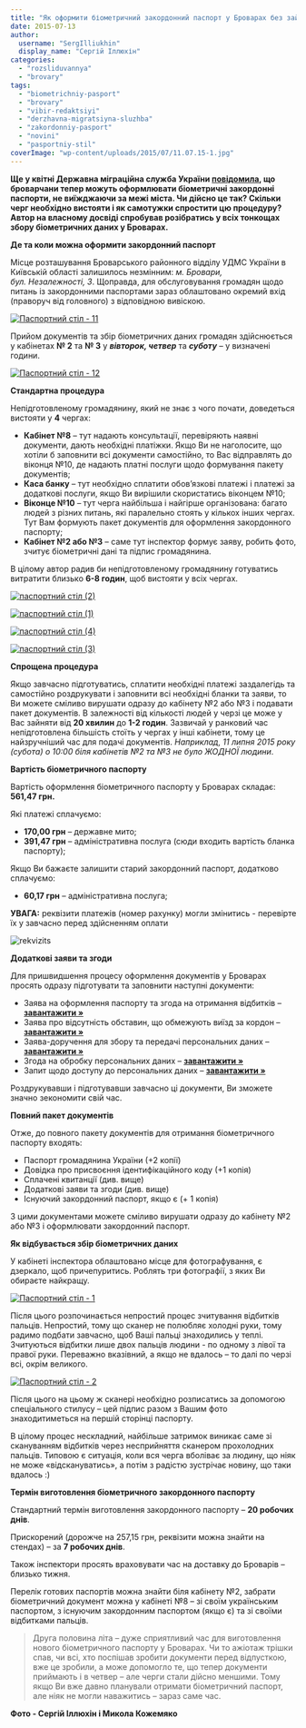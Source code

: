 ```yaml
---
title: "Як оформити біометричний закордонний паспорт у Броварах без зайвих черг"
date: 2015-07-13
author: 
  username: "SergIlliukhin"
  display_name: "Сергій Іллюхін"
categories: 
  - "rozsliduvannya"
  - "brovary"
tags: 
  - "biometrichniy-pasport"
  - "brovary"
  - "vibir-redaktsiyi"
  - "derzhavna-migratsiyna-sluzhba"
  - "zakordonniy-pasport"
  - "novini"
  - "pasportniy-stil"
coverImage: "wp-content/uploads/2015/07/11.07.15-1.jpg"
---
```


**Ще у квітні Державна міграційна служба України [повідомила](http://dmsu.gov.ua/component/content/article/9-ukrainska/novyny/novyny-dms-ukrainy/3003-u-kijivskij-oblasti-vidkrito-chergovij-punkt-oformlennya-biometrichnikh-pasportiv), що броварчани тепер можуть оформлювати біометричні закордонні паспорти, не виїжджаючи за межі міста. Чи дійсно це так? Скільки черг необхідно вистояти і як самотужки спростити цю процедуру? Автор на власному досвіді спробував розібратись у всіх тонкощах збору біометричних даних у Броварах.**

**Де та коли можна оформити закордонний паспорт**

Місце розташування Броварського районного відділу УДМС України в Київській області залишилось незмінним: _м. Бровари, бул. Незалежності, 3_. Щоправда, для обслуговування громадян щодо питань із закордонними паспортами зараз облаштовано окремий вхід (праворуч від головного) з відповідною вивіскою.

[![Паспортний стіл - 11](https://mpz.brovary.org/wp-content/uploads/2015/07/11.07.15-11.jpg)](https://mpz.brovary.org/wp-content/uploads/2015/07/11.07.15-11.jpg)

Прийом документів та збір біометричних даних громадян здійснюється у кабінетах **№ 2** та **№ 3** у _**вівторок, четвер**_ та _**суботу**_ – у визначені години.

[![Паспортний стіл - 12](https://mpz.brovary.org/wp-content/uploads/2015/07/11.07.15-12.jpg)](https://mpz.brovary.org/wp-content/uploads/2015/07/11.07.15-12.jpg)

**Стандартна процедура**

Непідготовленому громадянину, який не знає з чого почати, доведеться вистояти у **4** чергах:

- **Кабінет №8** – тут надають консультації, перевіряють наявні документи, дають необхідні платіжки. Якщо Ви не наголосите, що хотіли б заповнити всі документи самостійно, то Вас відправлять до віконця №10, де надають платні послуги щодо формування пакету документів;
- **Каса банку** – тут необхідно сплатити обов’язкові платежі і платежі за додаткові послуги, якщо Ви вирішили скористатись віконцем №10;
- **Віконце №10** – тут черга найбільша і найгірше організована: багато людей з різних питань, які паралельно стоять у кількох інших чергах. Тут Вам формують пакет документів для оформлення закордонного паспорту;
- **Кабінет №2 або №3** – саме тут інспектор формує заяву, робить фото, зчитує біометричні дані та підпис громадянина.

В цілому автор радив би непідготовленому громадянину готуватись витратити близько **6-8 годин**, щоб вистояти у всіх чергах.

[![паспортний стіл (2)](https://mpz.brovary.org/wp-content/uploads/2015/07/pasportnyj-stil-2.jpg)](https://mpz.brovary.org/wp-content/uploads/2015/07/pasportnyj-stil-2.jpg)

[![паспортний стіл (1)](https://mpz.brovary.org/wp-content/uploads/2015/07/pasportnyj-stil-1.jpg)](https://mpz.brovary.org/wp-content/uploads/2015/07/pasportnyj-stil-1.jpg)

[![паспортний стіл (4)](https://mpz.brovary.org/wp-content/uploads/2015/07/pasportnyj-stil-4.jpg)](https://mpz.brovary.org/wp-content/uploads/2015/07/pasportnyj-stil-4.jpg)

[![паспортний стіл (3)](https://mpz.brovary.org/wp-content/uploads/2015/07/pasportnyj-stil-3.jpg)](https://mpz.brovary.org/wp-content/uploads/2015/07/pasportnyj-stil-3.jpg)

**Спрощена процедура**

Якщо завчасно підготуватись, сплатити необхідні платежі заздалегідь та самостійно роздрукувати і заповнити всі необхідні бланки та заяви, то Ви можете сміливо вирушати одразу до кабінету №2 або №3 і подавати пакет документів. В залежності від кількості людей у черзі це може у Вас зайняти від **20 хвилин** до **1-2 годин**. Зазвичай у ранковий час непідготовлена більшість стоїть у чергах у інші кабінети, тому це найзручніший час для подачі документів. _Наприклад, 11 липня 2015 року (субота) о 10:00 біля кабінетів №2 та №3 не було ЖОДНОЇ людини_.

**Вартість біометричного паспорту**

Вартість оформлення біометричного паспорту у Броварах складає: **561,47 грн.**

Які платежі сплачуємо:

- **170,00 грн** – державне мито;
- **391,47 грн** – адміністративна послуга (сюди входить вартість бланка паспорту);

Якщо Ви бажаєте залишити старий закордонний паспорт, додатково сплачуємо:

- **60,17 грн** – адміністративна послуга;

**УВАГА:** реквізити платежів (номер рахунку) могли змінитись - перевірте їх у завчасно перед здійсненням оплати

![rekvizits](https://mpz.brovary.org/wp-content/uploads/2015/07/rekvizits.jpg)

**Додаткові заяви та згоди**

Для пришвидшення процесу оформлення документів у Броварах просять одразу підготувати та заповнити наступні документи:

- Заява на оформлення паспорту та згода на отримання відбитків – **[завантажити »](https://mpz.brovary.org/wp-content/uploads/2015/07/passport0001.jpg)**
- Заява про відсутність обставин, що обмежують виїзд за кордон – **[завантажити »](https://mpz.brovary.org/wp-content/uploads/2015/07/passport0002.jpg)**
- Заява-доручення для збору та передачі персональних даних – **[завантажити »](https://mpz.brovary.org/wp-content/uploads/2015/07/passport0003.jpg)**
- Згода на обробку персональних даних – **[завантажити »](https://mpz.brovary.org/wp-content/uploads/2015/07/passport0004.jpg)**
- Запит щодо доступу до персональних даних – **[завантажити »](https://mpz.brovary.org/wp-content/uploads/2015/07/passport0005.jpg)**

Роздрукувавши і підготувавши завчасно ці документи, Ви зможете значно зекономити свій час.

**Повний пакет документів**

Отже, до повного пакету документів для отримання біометричного паспорту входять:

- Паспорт громадянина України (+2 копії)
- Довідка про присвоєння ідентифікаційного коду (+1 копія)
- Сплачені квитанції (див. вище)
- Додаткові заяви та згоди (див. вище)
- Існуючий закордонний паспорт, якщо є (+ 1 копія)

З цими документами можете сміливо вирушати одразу до кабінету №2 або №3 і оформлювати закордонний паспорт.

**Як відбувається збір біометричних даних**

У кабінеті інспектора облаштовано місце для фотографування, є дзеркало, щоб причепуритись. Роблять три фотографії, з яких Ви обираєте найкращу.

[![Паспортний стіл - 1](https://mpz.brovary.org/wp-content/uploads/2015/07/11.07.15-1.jpg)](https://mpz.brovary.org/wp-content/uploads/2015/07/11.07.15-1.jpg)

Після цього розпочинається непростий процес зчитування відбитків пальців. Непростий, тому що сканер не полюбляє холодні руки, тому радимо подбати завчасно, щоб Ваші пальці знаходились у теплі. Зчитуються відбитки лише двох пальців людини - по одному з лівої та правої руки. Переважно вказівний, а якщо не вдалось – то далі по черзі всі, окрім великого.

[![Паспортний стіл - 2](https://mpz.brovary.org/wp-content/uploads/2015/07/11.07.15-2.jpg)](https://mpz.brovary.org/wp-content/uploads/2015/07/11.07.15-2.jpg)

Після цього на цьому ж сканері необхідно розписатись за допомогою спеціального стилусу – цей підпис разом з Вашим фото знаходитиметься на першій сторінці паспорту.

В цілому процес нескладний, найбільше затримок виникає саме зі скануванням відбитків через несприйняття сканером прохолодних пальців. Типовою є ситуація, коли вся черга вболіває за людину, що ніяк не може «відскануватись», а потім з радістю зустрічає новину, що таки вдалось :)

**Термін виготовлення біометричного закордонного паспорту**

Стандартний термін виготовлення закордонного паспорту – **20 робочих днів**.

Прискорений (дорожче на 257,15 грн, реквізити можна знайти на стендах) – за **7 робочих днів**.

Також інспектори просять враховувати час на доставку до Броварів – близько тижня.

Перелік готових паспортів можна знайти біля кабінету №2, забрати біометричний документ можна у кабінеті №8 – зі своїм українським паспортом, з існуючим закордонним паспортом (якщо є) та зі своїми відбитками пальців.

> Друга половина літа – дуже сприятливий час для виготовлення нового біометричного паспорту у Броварах. Чи то ажіотаж трішки спав, чи всі, хто поспішав зробити документи перед відпусткою, вже це зробили, а може допомогло те, що тепер документи приймають і в четвер – але черги стали дійсно меншими. Тому якщо Ви вже давно планували отримати біометричний паспорт, але ніяк не могли наважитись – зараз саме час.

**Фото - Сергій Іллюхін і Микола Кожемяко**
